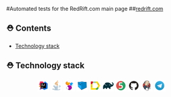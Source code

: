 #Automated tests for the RedRift.com main page
##<a href = "https://redrift.com" target ="_blank">redrift.com</a>

## :rescue_worker_helmet: Contents

- <a href="#rescue_worker_helmet-technology-stack">Technology stack</a>

## :rescue_worker_helmet: Technology stack
<p align="center">
<img width="6%" title="IntelliJ IDEA" src="images/logos/Intelij_IDEA.svg">
<img width="6%" title="Java" src="images/logos/Java.svg">
<img width="6%" title="Selenide" src="images/logos/Selenide.svg">
<img width="6%" title="Selenoid" src="images/logos/Selenoid.svg">
<img width="6%" title="Allure Report" src="images/logos/Allure_Report.svg">
<img width="6%" title="Gradle" src="images/logos/Gradle.svg">
<img width="6%" title="JUnit5" src="images/logos/JUnit5.svg">
<img width="6%" title="GitHub" src="images/logos/GitHub.svg">
<img width="6%" title="Jenkins" src="images/logos/Jenkins.svg">
<img width="6%" title="Telegram" src="images/logos/Telegram.svg">
</p>
